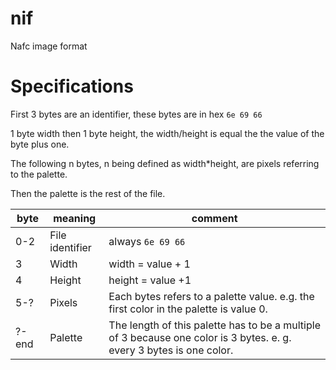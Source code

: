 # nif
Nafc image format

# Specifications
First 3 bytes are an identifier, these bytes are in hex
`6e 69 66`

1 byte width then 1 byte height, the width/height is equal the the value of the byte plus one.

The following n bytes, n being defined as width*height, are pixels referring to the palette.

Then the palette is the rest of the file.

| byte  | meaning         | comment                                                                                                              |
|-------|-----------------|----------------------------------------------------------------------------------------------------------------------|
| 0-2   | File identifier | always `6e 69 66`                                                                                                    |
| 3     | Width           | width = value + 1                                                                                                    |
| 4     | Height          | height = value +1                                                                                                    |
| 5-?   | Pixels          | Each bytes refers to a palette value. e.g. the first color in the palette is value 0.                                |
| ?-end | Palette         | The length of this palette has to be a multiple of 3 because one color is 3 bytes. e. g. every 3 bytes is one color. |
